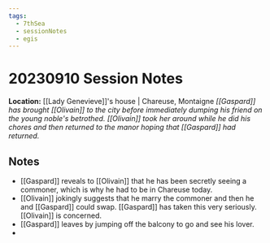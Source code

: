 ```yaml
---
tags:
  - 7thSea
  - sessionNotes
  - egis
---
```

# 20230910 Session Notes
**Location:** [[Lady Genevieve]]'s house | Chareuse, Montaigne
*[[Gaspard]] has brought [[Olivain]] to the city before immediately dumping his friend on the young noble's betrothed.  [[Olivain]] took her around while he did his chores and then returned to the manor hoping that [[Gaspard]] had returned.*
## Notes
- [[Gaspard]] reveals to [[Olivain]] that he has been secretly seeing a commoner, which is why he had to be in Chareuse today.
- [[Olivain]] jokingly suggests that he marry the commoner and then he and [[Gaspard]] could swap.  [[Gaspard]] has taken this very seriously.  [[Olivain]] is concerned.
- [[Gaspard]] leaves by jumping off the balcony to go and see his lover.
- 